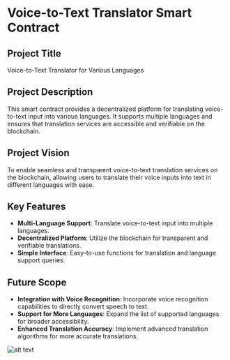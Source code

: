 # Voice-to-Text Translator Smart Contract

## Project Title

Voice-to-Text Translator for Various Languages

## Project Description

This smart contract provides a decentralized platform for translating voice-to-text input into various languages. It supports multiple languages and ensures that translation services are accessible and verifiable on the blockchain.

## Project Vision

To enable seamless and transparent voice-to-text translation services on the blockchain, allowing users to translate their voice inputs into text in different languages with ease.

## Key Features

- **Multi-Language Support**: Translate voice-to-text input into multiple languages.
- **Decentralized Platform**: Utilize the blockchain for transparent and verifiable translations.
- **Simple Interface**: Easy-to-use functions for translation and language support queries.

## Future Scope

- **Integration with Voice Recognition**: Incorporate voice recognition capabilities to directly convert speech to text.
- **Support for More Languages**: Expand the list of supported languages for broader accessibility.
- **Enhanced Translation Accuracy**: Implement advanced translation algorithms for more accurate translations.

![alt text](image.png)
